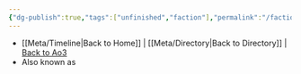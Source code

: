 ```yaml
---
{"dg-publish":true,"tags":["unfinished","faction"],"permalink":"/factions-cults-cultures-governments/vak-combine/","dgPassFrontmatter":true}
---
```


- [[Meta/Timeline\|Back to Home]] | [[Meta/Directory\|Back to Directory]] | [Back to Ao3](https://archiveofourown.org/works/19334440/chapters/45992584)
- Also known as
